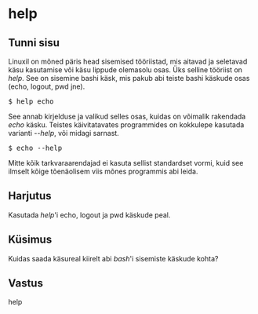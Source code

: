 # help

## Tunni sisu

Linuxil on mõned päris head sisemised tööriistad, mis aitavad ja seletavad käsu kasutamise või käsu lippude olemasolu osas. Üks selline tööriist on *help*. See on sisemine bashi käsk, mis pakub abi teiste bashi käskude osas (echo, logout, pwd jne).


<pre>$ help echo</pre>

See annab kirjelduse ja valikud selles osas, kuidas on võimalik rakendada *echo* käsku. Teistes käivitatavates programmides on kokkulepe kasutada varianti *--help*, või midagi sarnast.

<pre>$ echo --help</pre>

Mitte kõik tarkvaraarendajad ei kasuta sellist standardset vormi, kuid see ilmselt kõige tõenäolisem viis mõnes programmis abi leida.

## Harjutus

Kasutada *help*'i echo, logout ja pwd käskude peal.

## Küsimus

Kuidas saada käsureal kiirelt abi *bash*'i sisemiste käskude kohta?

## Vastus

help
